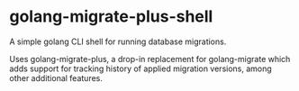 # golang-migrate-plus-shell

A simple golang CLI shell for running database migrations.

Uses golang-migrate-plus, a drop-in replacement for golang-migrate
which adds support for tracking history of applied migration
versions, among other additional features.